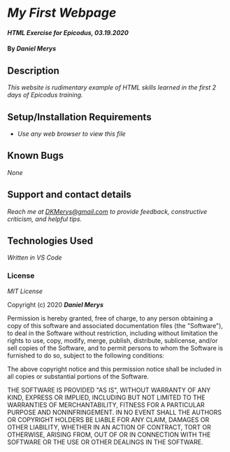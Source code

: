 # _My First Webpage_

#### _HTML Exercise for Epicodus, 03.19.2020_

#### By _**Daniel Merys**_

## Description

_This website is rudimentary example of HTML skills learned in the first 2 days of Epicodus training._

## Setup/Installation Requirements

* _Use any web browser to view this file_


## Known Bugs

_None_

## Support and contact details

_Reach me at DKMerys@gmail.com to provide feedback, constructive criticism, and helpful tips._

## Technologies Used

_Written in VS Code_

### License

*MIT License*

Copyright (c) 2020 **_Daniel Merys_**

Permission is hereby granted, free of charge, to any person obtaining a copy
of this software and associated documentation files (the "Software"), to deal
in the Software without restriction, including without limitation the rights
to use, copy, modify, merge, publish, distribute, sublicense, and/or sell
copies of the Software, and to permit persons to whom the Software is
furnished to do so, subject to the following conditions:

The above copyright notice and this permission notice shall be included in all
copies or substantial portions of the Software.

THE SOFTWARE IS PROVIDED "AS IS", WITHOUT WARRANTY OF ANY KIND, EXPRESS OR
IMPLIED, INCLUDING BUT NOT LIMITED TO THE WARRANTIES OF MERCHANTABILITY,
FITNESS FOR A PARTICULAR PURPOSE AND NONINFRINGEMENT. IN NO EVENT SHALL THE
AUTHORS OR COPYRIGHT HOLDERS BE LIABLE FOR ANY CLAIM, DAMAGES OR OTHER
LIABILITY, WHETHER IN AN ACTION OF CONTRACT, TORT OR OTHERWISE, ARISING FROM,
OUT OF OR IN CONNECTION WITH THE SOFTWARE OR THE USE OR OTHER DEALINGS IN THE
SOFTWARE.